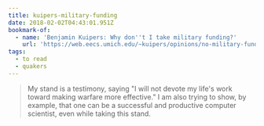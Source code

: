 ```yaml
---
title: kuipers-military-funding
date: 2018-02-02T04:43:01.951Z
bookmark-of:
  - name: 'Benjamin Kuipers: Why don''t I take military funding?'
    url: 'https://web.eecs.umich.edu/~kuipers/opinions/no-military-funding.html'
tags:
  - to read
  - quakers
---
```

> My stand is a testimony, saying "I will not devote my life's work toward making warfare more effective." I am also trying to show, by example, that one can be a successful and productive computer scientist, even while taking this stand.
